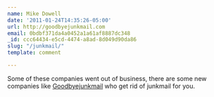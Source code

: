 ```yaml
---
name: Mike Dowell
date: '2011-01-24T14:35:26-05:00'
url: http://goodbyejunkmail.com
email: 0bdbf371da4a0452a1a61af8887dc348
_id: ccc64434-e5cd-4474-a8ad-8d049d90da86
slug: "/junkmail/"
template: comment

---
```


Some of these companies went out of business, there are some new companies like <a href='http://goodbyejunkmail.com/' rel="nofollow">Goodbyejunkmail</a> who get rid of junkmail for you.
